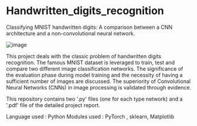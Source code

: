 # Handwritten_digits_recognition

Classifying MNIST handwritten digits: A comparison between a CNN architecture and a non-convolutional neural network.

![image](https://github.com/user-attachments/assets/ef4fe1ed-fe9f-40cb-b6b1-0d13aa64728d)

This project deals with the classic problem of handwritten digits recognition. The famous MNIST dataset is leveraged to train, test and compare two different
image classification networks. The significance of the evaluation phase during model training and the necessity of having a sufficient number of images are discussed.
The superiority of Convolutional Neural Networks (CNNs) in image processing is validated through evidence.

This repository contains two '.py' files (one for each type network) and a '.pdf' file of the detailed project report.

Language used : Python
Modules used : PyTorch , sklearn, Matplotlib
